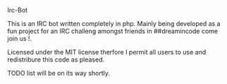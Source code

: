 Irc-Bot

This is an IRC bot written completely in php. Mainly being developed as a fun project for an IRC challeng amongst friends in ##dreamincode come join us !.
 
Licensed under the MIT license therfore I permit all users to use and redistribure this code as pleased.


TODO list will be on its way shortly.
